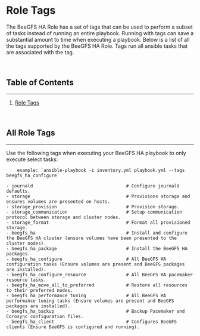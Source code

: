 # Role Tags
The BeeGFS HA Role has a set of tags that can be used to perform a subset of tasks instead of running an entire playbook.
Running with tags can save a substantial amount to time when executing a playbook. Below is a list of all the tags
supported by the BeeGFS HA Role. Tags run all ansible tasks that are associated with the tag.

<br>

## Table of Contents
----------------
1. [Role Tags](#role-tags)

<br>

<a name="role-tags"></a>
## All Role Tags
-----------------
Use the following tags when executing your BeeGFS HA playbook to only execute select tasks:

        example: `ansible-playbook -i inventory.yml playbook.yml --tags beegfs_ha_configure`
        
    - journald                                   # Configure journald defaults.
    - storage                                    # Provisions storage and ensures volumes are presented on hosts.
    - storage_provision                          # Provision storage.
    - storage_communication                      # Setup communication protocol between storage and cluster nodes.
    - storage_format                             # Format all provisioned storage.
    - beegfs_ha                                  # Install and configure the BeeGFS HA cluster (ensure volumes have been presented to the cluster nodes).
    - beegfs_ha_package                          # Install the BeeGFS HA packages.
    - beegfs_ha_configure                        # All BeeGFS HA configuration tasks (Ensure volumes are present and BeeGFS packages are installed).
    - beegfs_ha_configure_resource               # All BeeGFS HA pacemaker resource tasks.
    - beegfs_ha_move_all_to_preferred            # Restore all resources to their preferred nodes.
    - beegfs_ha_performance_tuning               # All BeeGFS HA performance tuning tasks (Ensure volumes are present and BeeGFS packages are installed).
    - beegfs_ha_backup                           # Backup Pacemaker and Corosync configuration files.
    - beegfs_ha_client                           # Configures BeeGFS clients (Ensure BeeGFS is configured and running).